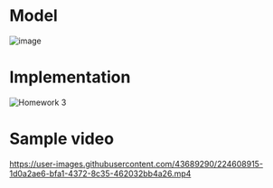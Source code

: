 # Model

![image](https://user-images.githubusercontent.com/43689290/224527289-3ef81d13-98a7-490d-bea6-73e6b9fa4bc3.png)

# Implementation

![Homework 3](https://user-images.githubusercontent.com/43689290/224607844-46737b8a-d214-4a55-9603-1347950ee232.jpg)

# Sample video


https://user-images.githubusercontent.com/43689290/224608915-1d0a2ae6-bfa1-4372-8c35-462032bb4a26.mp4

